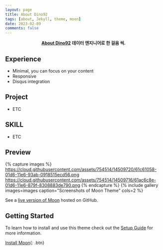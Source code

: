 ```yaml
---
layout: page
title: About Dino92
tags: [about, Jekyll, theme, moon]
date: 2023-02-09
comments: false
---
```

    
<center><a href="https://dino92-ys.github.io/dino92-ys/"><b>About Dino92</b></a> <b>데이터 엔지니어로 한 걸음 씩.</b></center>

## Experience
* Minimal, you can focus on your content
* Responsive
* Disqus integration

## Project
* ETC

## SKILL
* ETC

## Preview

{% capture images %}
    https://cloud.githubusercontent.com/assets/754514/14509720/61c61058-01d6-11e6-93ab-0918515ecd56.png
    https://cloud.githubusercontent.com/assets/754514/14509716/61ac6c8e-01d6-11e6-879f-8308883de790.png
{% endcapture %}
{% include gallery images=images caption="Screenshots of Moon Theme" cols=2 %}

See a [live version of Moon](http://taylantatli.github.io/Moon) hosted on GitHub.

## Getting Started

To learn how to install and use this theme check out the [Setup Guide](http://taylantatli.me/Moon/moon-theme/) for more information.
      
[Install Moon](https://github.com/TaylanTatli/Moon){: .btn}
